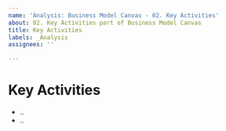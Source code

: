 ```yaml
---
name: 'Analysis: Business Model Canvas - 02. Key Activities'
about: 02. Key Activities part of Business Model Canvas
title: Key Activities
labels: _Analysis
assignees: ''

---
```


# Key Activities

- ..
- ..
